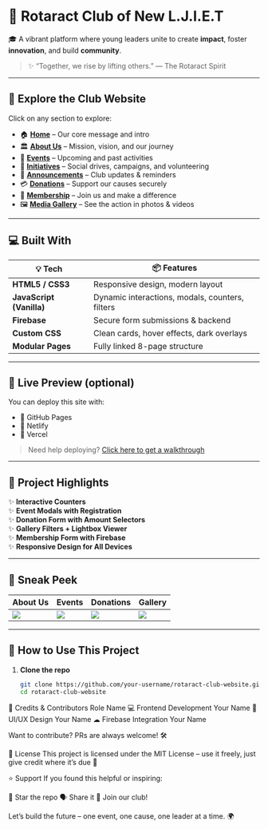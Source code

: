 # 🌟 Rotaract Club of New L.J.I.E.T

🎓 A vibrant platform where young leaders unite to create **impact**, foster **innovation**, and build **community**.

> ✨ “Together, we rise by lifting others.” — The Rotaract Spirit

---

## 🔗 Explore the Club Website

Click on any section to explore:

- 🏠 **[Home](index_updated.html)** – Our core message and intro
- 🏛 **[About Us](about_us_updated.html)** – Mission, vision, and our journey
- 📅 **[Events](event_updated.html)** – Upcoming and past activities
- 🌱 **[Initiatives](initiatives_updated.html)** – Social drives, campaigns, and volunteering
- 📢 **[Announcements](Announcements_updated.html)** – Club updates & reminders
- 💳 **[Donations](donations_updated.html)** – Support our causes securely
- 🙌 **[Membership](membership_updated.html)** – Join us and make a difference
- 🖼 **[Media Gallery](media_updated.html)** – See the action in photos & videos

---

## 💻 Built With

| 💡 Tech | 📦 Features |
|--------|-------------|
| **HTML5 / CSS3** | Responsive design, modern layout |
| **JavaScript (Vanilla)** | Dynamic interactions, modals, counters, filters |
| **Firebase** | Secure form submissions & backend |
| **Custom CSS** | Clean cards, hover effects, dark overlays |
| **Modular Pages** | Fully linked 8-page structure |

---

## 🚀 Live Preview (optional)

You can deploy this site with:
- 🔹 GitHub Pages
- 🔹 Netlify
- 🔹 Vercel

> Need help deploying? [Click here to get a walkthrough](https://pages.github.com/)

---

## 🧠 Project Highlights

✨ **Interactive Counters**  
✨ **Event Modals with Registration**  
✨ **Donation Form with Amount Selectors**  
✨ **Gallery Filters + Lightbox Viewer**  
✨ **Membership Form with Firebase**  
✨ **Responsive Design for All Devices**  

---

## 📸 Sneak Peek

| About Us | Events | Donations | Gallery |
|----------|--------|-----------|---------|
| ![](assets/leadership.jpg) | ![](assets/event3.jpg) | ![](assets/money.jpg) | ![](assets/tree.jpg) |

---

## 📝 How to Use This Project

1. **Clone the repo**
   ```bash
   git clone https://github.com/your-username/rotaract-club-website.git
   cd rotaract-club-website
🙌 Credits & Contributors
Role	Name
💻 Frontend Development	Your Name
🎨 UI/UX Design	Your Name
☁ Firebase Integration	Your Name

Want to contribute? PRs are always welcome! 🛠

📄 License
This project is licensed under the MIT License – use it freely, just give credit where it’s due 💙

⭐ Support
If you found this helpful or inspiring:

🌟 Star the repo
🗣 Share it
🤝 Join our club!

Let’s build the future – one event, one cause, one leader at a time. 🌍
